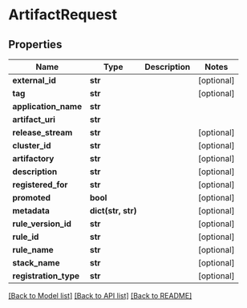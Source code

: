 # ArtifactRequest

## Properties
Name | Type | Description | Notes
------------ | ------------- | ------------- | -------------
**external_id** | **str** |  | [optional] 
**tag** | **str** |  | [optional] 
**application_name** | **str** |  | 
**artifact_uri** | **str** |  | 
**release_stream** | **str** |  | [optional] 
**cluster_id** | **str** |  | [optional] 
**artifactory** | **str** |  | [optional] 
**description** | **str** |  | [optional] 
**registered_for** | **str** |  | [optional] 
**promoted** | **bool** |  | [optional] 
**metadata** | **dict(str, str)** |  | [optional] 
**rule_version_id** | **str** |  | [optional] 
**rule_id** | **str** |  | [optional] 
**rule_name** | **str** |  | [optional] 
**stack_name** | **str** |  | [optional] 
**registration_type** | **str** |  | [optional] 

[[Back to Model list]](../README.md#documentation-for-models) [[Back to API list]](../README.md#documentation-for-api-endpoints) [[Back to README]](../README.md)

